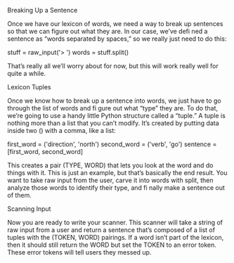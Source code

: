 Breaking Up a Sentence

Once we have our lexicon of words, we need a way to break up sentences so that we can figure
out what they are. In our case, we’ve defi ned a sentence as “words separated by spaces,” so we
really just need to do this:

 stuff = raw_input('> ')
 words = stuff.split()
 
 
That’s really all we’ll worry about for now, but this will work really well for quite a while.

Lexicon Tuples

Once we know how to break up a sentence into words, we just have to go through the list of
words and fi gure out what “type” they are. To do that, we’re going to use a handy little Python
structure called a “tuple.” A tuple is nothing more than a list that you can’t modify. It’s created by
putting data inside two () with a comma, like a list:

 first_word = ('direction', 'north')
 second_word = ('verb', 'go')
 sentence = [first_word, second_word]
 
This creates a pair (TYPE, WORD) that lets you look at the word and do things with it.
This is just an example, but that’s basically the end result. You want to take raw input from the
user, carve it into words with split, then analyze those words to identify their type, and fi nally
make a sentence out of them.

Scanning Input

Now you are ready to write your scanner. This scanner will take a string of raw input from a user
and return a sentence that’s composed of a list of tuples with the (TOKEN, WORD) pairings. If a
word isn’t part of the lexicon, then it should still return the WORD but set the TOKEN to an error
token. These error tokens will tell users they messed up.
